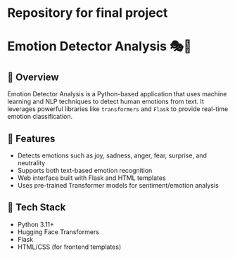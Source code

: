 # Repository for final project
# Emotion Detector Analysis 🎭🧠

## 📌 Overview
Emotion Detector Analysis is a Python-based application that uses machine learning and NLP techniques to detect human emotions from text. It leverages powerful libraries like `transformers` and `Flask` to provide real-time emotion classification.

## 🚀 Features
- Detects emotions such as joy, sadness, anger, fear, surprise, and neutrality
- Supports both text-based emotion recognition
- Web interface built with Flask and HTML templates
- Uses pre-trained Transformer models for sentiment/emotion analysis

## 🧰 Tech Stack
- Python 3.11+
- Hugging Face Transformers
- Flask
- HTML/CSS (for frontend templates)

